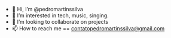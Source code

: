 - 👋 Hi, I’m @pedromartinssilva
- 👀 I’m interested in tech, music, singing.
- 💞️ I’m looking to collaborate on projects
- 📫 How to reach me == contatopedromartinssilva@gmail.com

<!---
pedromartinssilva/pedromartinssilva is a ✨ special ✨ repository because its `README.md` (this file) appears on your GitHub profile.
You can click the Preview link to take a look at your changes.
--->
